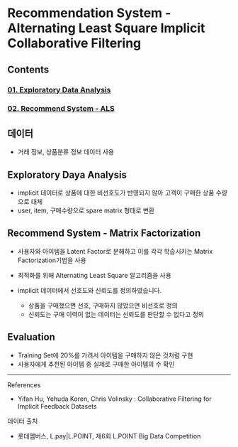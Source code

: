 # Recommendation System - Alternating Least Square Implicit Collaborative Filtering

## Contents
### [01. Exploratory Data Analysis](https://github.com/hojisu/recommendation-project/blob/master/01-Exploratory-Data-Analysis/01-Exploratory-Data-Analysis.ipynb)
### [02. Recommend System - ALS](https://github.com/hojisu/recommendation-project/blob/master/02-Recommend-System-ALS/02-Recommend-System-ALS.ipynb)

## 데이터
- 거래 정보, 상품분류 정보 데이터 사용


## Exploratory Daya Analysis
- implicit 데이터로 상품에 대한 비선호도가 반영되지 않아 고객이 구매한 상품 수량으로 대체 
- user, item, 구매수량으로 spare matrix 형태로 변환


## Recommend System - Matrix Factorization
- 사용자와 아이템을 Latent Factor로 분해하고 이를 각각 학습시키는 Matrix Factorization기법을 사용
- 최적화를 위해 Alternating Least Square 알고리즘을 사용

- implicit 데이터에서 선호도와 신뢰도를 정의하였습니다. 
  - 상품을 구매했으면 선호, 구매하지 않았으면 비선호로 정의
  - 신뢰도는 구매 이력이 없는 데이터는 신뢰도를 판단할 수 없다고 정의


## Evaluation
- Training Set에 20%를 가려서 아이템을 구매하지 않은 것처럼 구현 
- 사용자에게 추천된 아이템 중 실제로 구매한 아이템의 수 확인 


_________________________________________________________________________________________________________
References
- Yifan Hu, Yehuda Koren, Chris Volinsky : Collaborative Filtering for Implicit Feedback Datasets

데이터 출처  
- 롯데멤버스, L.pay|L.POINT, 제6회 L.POINT Big Data Competition
